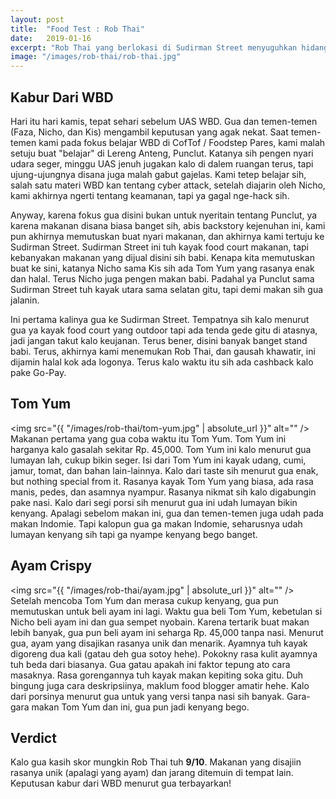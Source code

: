 ```yaml
---
layout: post
title:  "Food Test : Rob Thai"
date:   2019-01-16
excerpt: "Rob Thai yang berlokasi di Sudirman Street menyuguhkan hidangan khas Thailand yang halal di antara stand babi (haram)"
image: "/images/rob-thai/rob-thai.jpg"
---
```

## Kabur Dari WBD
Hari itu hari kamis, tepat sehari sebelum UAS WBD. Gua dan temen-temen (Faza, Nicho, dan Kis) mengambil keputusan yang agak nekat.
Saat temen-temen kami pada fokus belajar WBD di CofTof / Foodstep Pares, kami malah setuju buat "belajar" di Lereng Anteng, Punclut.
Katanya sih pengen nyari udara seger, minggu UAS jenuh jugakan kalo di dalem ruangan terus, tapi ujung-ujungnya disana juga malah gabut gajelas. Kami tetep belajar sih, salah satu materi WBD kan tentang cyber attack, setelah diajarin oleh Nicho, kami akhirnya ngerti tentang keamanan, tapi ya gagal nge-hack sih. 

Anyway, karena fokus gua disini bukan untuk nyeritain tentang Punclut, ya karena makanan disana biasa banget sih, abis backstory kejenuhan ini, kami pun akhirnya memutuskan buat nyari makanan, dan akhirnya kami tertuju ke Sudirman Street. Sudirman Street ini tuh kayak food court makanan, tapi kebanyakan makanan yang dijual disini sih babi. Kenapa kita memutuskan buat ke sini, katanya Nicho sama Kis sih ada Tom Yum yang rasanya enak dan halal. Terus Nicho juga pengen makan babi. Padahal ya Punclut sama Sudirman Street tuh kayak utara sama selatan gitu, tapi demi makan sih gua jalanin.

Ini pertama kalinya gua ke Sudirman Street. Tempatnya sih kalo menurut gua ya kayak food court yang outdoor tapi ada tenda gede gitu di atasnya, jadi jangan takut kalo keujanan. Terus bener, disini banyak banget stand babi. Terus, akhirnya kami menemukan Rob Thai, dan gausah khawatir, ini dijamin halal kok ada logonya. Terus kalo waktu itu sih ada cashback kalo pake Go-Pay.

## Tom Yum
<span class="image left"><img src="{{ "/images/rob-thai/tom-yum.jpg" | absolute_url }}" alt="" /></span>
Makanan pertama yang gua coba waktu itu Tom Yum. Tom Yum ini harganya kalo gasalah sekitar Rp. 45,000. Tom Yum ini kalo menurut gua lumayan lah, cukup bikin seger. Isi dari Tom Yum ini kayak udang, cumi, jamur, tomat, dan bahan lain-lainnya. Kalo dari taste sih menurut gua enak, but nothing special from it. Rasanya kayak Tom Yum yang biasa, ada rasa manis, pedes, dan asamnya nyampur. Rasanya nikmat sih kalo digabungin pake nasi. Kalo dari segi porsi sih menurut gua ini udah lumayan bikin kenyang. Apalagi sebelom makan ini, gua dan temen-temen juga udah pada makan Indomie. Tapi kalopun gua ga makan Indomie, seharusnya udah lumayan kenyang sih tapi ga nyampe kenyang bego banget.

## Ayam Crispy 
<span class="image left"><img src="{{ "/images/rob-thai/ayam.jpg" | absolute_url }}" alt="" /></span>
Setelah mencoba Tom Yum dan merasa cukup kenyang, gua pun memutuskan untuk beli ayam ini lagi. Waktu gua beli Tom Yum, kebetulan si Nicho beli ayam ini dan gua sempet nyobain. Karena tertarik buat makan lebih banyak, gua pun beli ayam ini seharga Rp. 45,000 tanpa nasi. Menurut gua, ayam yang disajikan rasanya unik dan menarik. Ayamnya tuh kayak digoreng dua kali (gatau deh gua sotoy hehe). Pokokny rasa kulit ayamnya tuh beda dari biasanya. Gua gatau apakah ini faktor tepung ato cara masaknya. Rasa gorengannya tuh kayak makan kepiting soka gitu. Duh bingung juga cara deskripsiinya, maklum food blogger amatir hehe. Kalo dari porsinya menurut gua untuk yang versi tanpa nasi sih banyak. Gara-gara makan Tom Yum dan ini, gua pun jadi kenyang bego.

## Verdict
Kalo gua kasih skor mungkin Rob Thai tuh **9/10**. Makanan yang disajiin rasanya unik (apalagi yang ayam) dan jarang ditemuin di tempat lain. Keputusan kabur dari WBD menurut gua terbayarkan!




